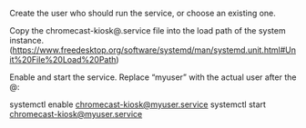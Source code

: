 Create the user who should run the service, or choose an existing one.

Copy the chromecast-kiosk@.service file into the load path of the system instance. (https://www.freedesktop.org/software/systemd/man/systemd.unit.html#Unit%20File%20Load%20Path)

Enable and start the service. Replace “myuser” with the actual user after the @:

systemctl enable chromecast-kiosk@myuser.service
systemctl start chromecast-kiosk@myuser.service
